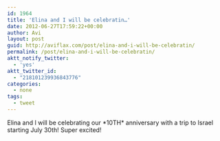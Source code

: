 ```yaml
---
id: 1964
title: 'Elina and I will be celebratin…'
date: 2012-06-27T17:59:22+00:00
author: Avi
layout: post
guid: http://aviflax.com/post/elina-and-i-will-be-celebratin/
permalink: /post/elina-and-i-will-be-celebratin/
aktt_notify_twitter:
  - 'yes'
aktt_twitter_id:
  - "218101239936843776"
categories:
  - none
tags:
  - tweet
---
```

Elina and I will be celebrating our \*10TH\* anniversary with a trip to Israel starting July 30th! Super excited!